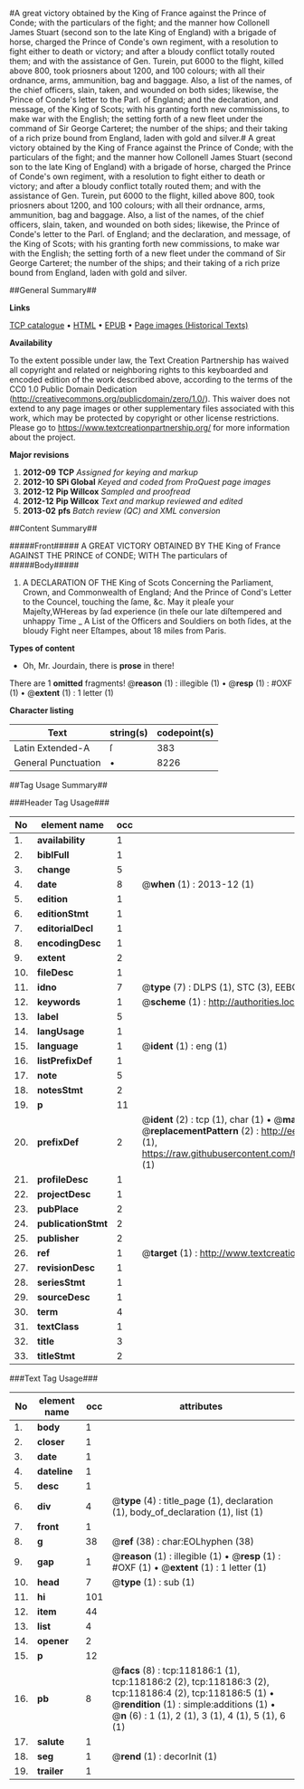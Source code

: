#A great victory obtained by the King of France against the Prince of Conde; with the particulars of the fight; and the manner how Collonell James Stuart (second son to the late King of England) with a brigade of horse, charged the Prince of Conde's own regiment, with a resolution to fight either to death or victory; and after a bloudy conflict totally routed them; and with the assistance of Gen. Turein, put 6000 to the flight, killed above 800, took priosners about 1200, and 100 colours; with all their ordnance, arms, ammunition, bag and baggage. Also, a list of the names, of the chief officers, slain, taken, and wounded on both sides; likewise, the Prince of Conde's letter to the Parl. of England; and the declaration, and message, of the King of Scots; with his granting forth new commissions, to make war with the English; the setting forth of a new fleet under the command of Sir George Carteret; the number of the ships; and their taking of a rich prize bound from England, laden with gold and silver.#
A great victory obtained by the King of France against the Prince of Conde; with the particulars of the fight; and the manner how Collonell James Stuart (second son to the late King of England) with a brigade of horse, charged the Prince of Conde's own regiment, with a resolution to fight either to death or victory; and after a bloudy conflict totally routed them; and with the assistance of Gen. Turein, put 6000 to the flight, killed above 800, took priosners about 1200, and 100 colours; with all their ordnance, arms, ammunition, bag and baggage. Also, a list of the names, of the chief officers, slain, taken, and wounded on both sides; likewise, the Prince of Conde's letter to the Parl. of England; and the declaration, and message, of the King of Scots; with his granting forth new commissions, to make war with the English; the setting forth of a new fleet under the command of Sir George Carteret; the number of the ships; and their taking of a rich prize bound from England, laden with gold and silver.

##General Summary##

**Links**

[TCP catalogue](http://www.ota.ox.ac.uk/tcp/)  • 
[HTML](http://tei.it.ox.ac.uk/tcp/Texts-HTML/free/A85/A85641.html)  • 
[EPUB](http://tei.it.ox.ac.uk/tcp/Texts-EPUB/free/A85/A85641.epub) • 
[Page images (Historical Texts)](https://historicaltexts.jisc.ac.uk/eebo-99865930e)

**Availability**

To the extent possible under law, the Text Creation Partnership has waived all copyright and related or neighboring rights to this keyboarded and encoded edition of the work described above, according to the terms of the CC0 1.0 Public Domain Dedication (http://creativecommons.org/publicdomain/zero/1.0/). This waiver does not extend to any page images or other supplementary files associated with this work, which may be protected by copyright or other license restrictions. Please go to https://www.textcreationpartnership.org/ for more information about the project.

**Major revisions**

1. __2012-09__ __TCP__ *Assigned for keying and markup*
1. __2012-10__ __SPi Global__ *Keyed and coded from ProQuest page images*
1. __2012-12__ __Pip Willcox__ *Sampled and proofread*
1. __2012-12__ __Pip Willcox__ *Text and markup reviewed and edited*
1. __2013-02__ __pfs__ *Batch review (QC) and XML conversion*

##Content Summary##

#####Front#####
A GREAT VICTORY OBTAINED BY THE King of France AGAINST THE PRINCE of CONDE; WITH The particulars of 
#####Body#####

1. A DECLARATION OF THE King of Scots Concerning the Parliament, Crown, and Commonwealth of England; And the Prince of Cond's Letter to the Councel, touching the ſame, &c.
May it pleaſe your Majeſty,WHereas by ſad experience (in theſe our late diſtempered and unhappy Time
    _ A List of the Officers and Souldiers on both ſides, at the bloudy Fight neer Eſtampes, about 18 miles from Paris.

**Types of content**

  * Oh, Mr. Jourdain, there is **prose** in there!

There are 1 **omitted** fragments! 
 @__reason__ (1) : illegible (1)  •  @__resp__ (1) : #OXF (1)  •  @__extent__ (1) : 1 letter (1)

**Character listing**


|Text|string(s)|codepoint(s)|
|---|---|---|
|Latin Extended-A|ſ|383|
|General Punctuation|•|8226|

##Tag Usage Summary##

###Header Tag Usage###

|No|element name|occ|attributes|
|---|---|---|---|
|1.|__availability__|1||
|2.|__biblFull__|1||
|3.|__change__|5||
|4.|__date__|8| @__when__ (1) : 2013-12 (1)|
|5.|__edition__|1||
|6.|__editionStmt__|1||
|7.|__editorialDecl__|1||
|8.|__encodingDesc__|1||
|9.|__extent__|2||
|10.|__fileDesc__|1||
|11.|__idno__|7| @__type__ (7) : DLPS (1), STC (3), EEBO-CITATION (1), PROQUEST (1), VID (1)|
|12.|__keywords__|1| @__scheme__ (1) : http://authorities.loc.gov/ (1)|
|13.|__label__|5||
|14.|__langUsage__|1||
|15.|__language__|1| @__ident__ (1) : eng (1)|
|16.|__listPrefixDef__|1||
|17.|__note__|5||
|18.|__notesStmt__|2||
|19.|__p__|11||
|20.|__prefixDef__|2| @__ident__ (2) : tcp (1), char (1)  •  @__matchPattern__ (2) : ([0-9\-]+):([0-9IVX]+) (1), (.+) (1)  •  @__replacementPattern__ (2) : http://eebo.chadwyck.com/downloadtiff?vid=$1&page=$2 (1), https://raw.githubusercontent.com/textcreationpartnership/Texts/master/tcpchars.xml#$1 (1)|
|21.|__profileDesc__|1||
|22.|__projectDesc__|1||
|23.|__pubPlace__|2||
|24.|__publicationStmt__|2||
|25.|__publisher__|2||
|26.|__ref__|1| @__target__ (1) : http://www.textcreationpartnership.org/docs/. (1)|
|27.|__revisionDesc__|1||
|28.|__seriesStmt__|1||
|29.|__sourceDesc__|1||
|30.|__term__|4||
|31.|__textClass__|1||
|32.|__title__|3||
|33.|__titleStmt__|2||


###Text Tag Usage###

|No|element name|occ|attributes|
|---|---|---|---|
|1.|__body__|1||
|2.|__closer__|1||
|3.|__date__|1||
|4.|__dateline__|1||
|5.|__desc__|1||
|6.|__div__|4| @__type__ (4) : title_page (1), declaration (1), body_of_declaration (1), list (1)|
|7.|__front__|1||
|8.|__g__|38| @__ref__ (38) : char:EOLhyphen (38)|
|9.|__gap__|1| @__reason__ (1) : illegible (1)  •  @__resp__ (1) : #OXF (1)  •  @__extent__ (1) : 1 letter (1)|
|10.|__head__|7| @__type__ (1) : sub (1)|
|11.|__hi__|101||
|12.|__item__|44||
|13.|__list__|4||
|14.|__opener__|2||
|15.|__p__|12||
|16.|__pb__|8| @__facs__ (8) : tcp:118186:1 (1), tcp:118186:2 (2), tcp:118186:3 (2), tcp:118186:4 (2), tcp:118186:5 (1)  •  @__rendition__ (1) : simple:additions (1)  •  @__n__ (6) : 1 (1), 2 (1), 3 (1), 4 (1), 5 (1), 6 (1)|
|17.|__salute__|1||
|18.|__seg__|1| @__rend__ (1) : decorInit (1)|
|19.|__trailer__|1||
